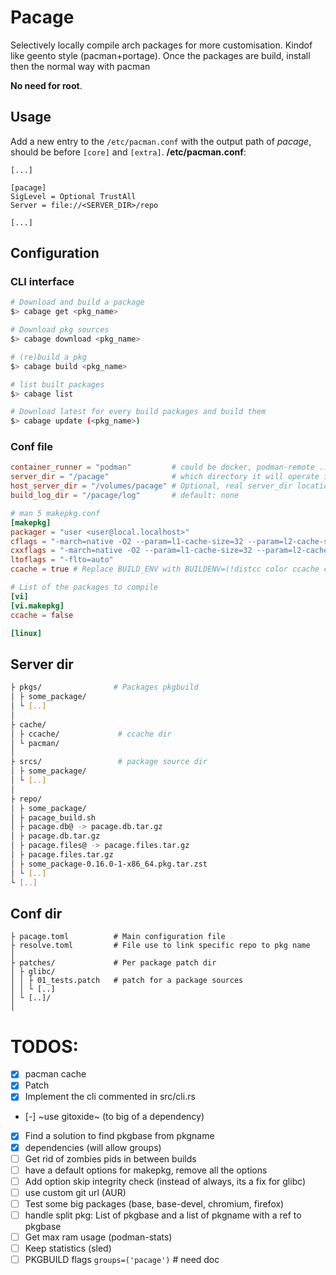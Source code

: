 # Pacage
Selectively locally compile arch packages for more customisation. Kindof like geento style (pacman+portage). Once the packages are build, install then the normal way with pacman

**No need for root**.

## Usage
Add a new entry to the `/etc/pacman.conf` with the output path of *pacage*, should be before `[core]` and `[extra]`.
**/etc/pacman.conf**:
```
[...]

[pacage]
SigLevel = Optional TrustAll
Server = file://<SERVER_DIR>/repo

[...]
```
## Configuration

### CLI interface
```bash
# Download and build a package
$> cabage get <pkg_name>

# Download pkg sources
$> cabage download <pkg_name>

# (re)build a pkg
$> cabage build <pkg_name>

# list built packages
$> cabage list

# Download latest for every build packages and build them
$> cabage update (<pkg_name>)
```

### Conf file
```toml
container_runner = "podman"         # could be docker, podman-remote ...
server_dir = "/pacage"              # which directory it will operate in, download packages, pacman database...
host_server_dir = "/volumes/pacage" # Optional, real server_dir location, if running inside a container and using podman-remote for example, default: <server_dir>
build_log_dir = "/pacage/log"       # default: none

# man 5 makepkg.conf
[makepkg]
packager = "user <user@local.localhost>"
cflags = "-march=native -O2 --param=l1-cache-size=32 --param=l2-cache-size=512"
cxxflags = "-march=native -O2 --param=l1-cache-size=32 --param=l2-cache-size=512"
ltoflags = "-flto=auto"
ccache = true # Replace BUILD_ENV with BUILDENV=(!distcc color ccache check !sign), default: false

# List of the packages to compile
[vi]
[vi.makepkg]
ccache = false

[linux]

```

## Server dir
```bash
├ pkgs/                # Packages pkgbuild
│ ├ some_package/
│ └ [..]
│
├ cache/
│ ├ ccache/             # ccache dir
│ └ pacman/
│
├ srcs/                 # package source dir
│ ├ some_package/
│ └ [..]
│
├ repo/
│ ├ some_package/
│ ├ pacage_build.sh
│ ├ pacage.db@ -> pacage.db.tar.gz
│ ├ pacage.db.tar.gz
│ ├ pacage.files@ -> pacage.files.tar.gz
│ ├ pacage.files.tar.gz
│ ├ some_package-0.16.0-1-x86_64.pkg.tar.zst
│ └ [..]
└ [..]

```

## Conf dir
```
├ pacage.toml          # Main configuration file
├ resolve.toml         # File use to link specific repo to pkg name
│
├ patches/             # Per package patch dir
│ ├ glibc/
│ │ ├ 01_tests.patch   # patch for a package sources
│ │ └ [..]
│ └ [..]/
│
```

# TODOS:
- [x] pacman cache
- [x] Patch
- [x] Implement the cli commented in src/cli.rs
- [-] ~use gitoxide~ (to big of a dependency)
- [x] Find a solution to find pkgbase from pkgname
- [x] dependencies (will allow groups)
- [ ] Get rid of zombies pids in between builds 
- [ ] have a default options for makepkg, remove all the options
- [ ] Add option skip integrity check (instead of always, its a fix for glibc)
- [ ] use custom git url (AUR)
- [ ] Test some big packages (base, base-devel, chromium, firefox)
- [ ] handle split pkg: List of pkgbase and a list of pkgname with a ref to pkgbase
- [ ] Get max ram usage (podman-stats)
- [ ] Keep statistics (sled)
- [ ] PKGBUILD flags `groups=('pacage')` # need doc
